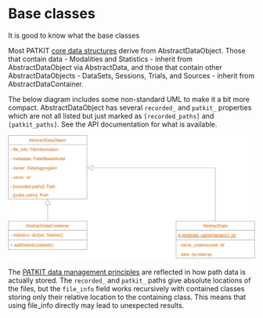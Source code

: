 # Base classes

It is good to know what the base classes 

Most PATKIT [core data structures](CoreDataStructures.markdown) derive from
AbstractDataObject. Those that contain data - Modalities and Statistics -
inherit from AbstractDataObject via AbstractData, and those that contain other
AbstractDataObjects - DataSets, Sessions, Trials, and Sources - inherit from
AbstractDataContainer.

The below diagram includes some non-standard UML to make it a bit more compact.
AbstractDataObject has several `recorded_` and `patkit_` properties which are
not all listed but just marked as `[recorded_paths]` and `[patkit_paths]`. See
the API documentation for what is available.  

![base data structures](base_data_structures.drawio.png)

The [PATKIT data management principles](DataManagement.markdown) are reflected
in how path data is actually stored. The `recorded_` and `patkit_` paths give
absolute locations of the files, but  the `file_info` field works recursively
with contained classes storing only their relative location to the containing
class. This means that using file_info  directly may lead to unexpected
results.